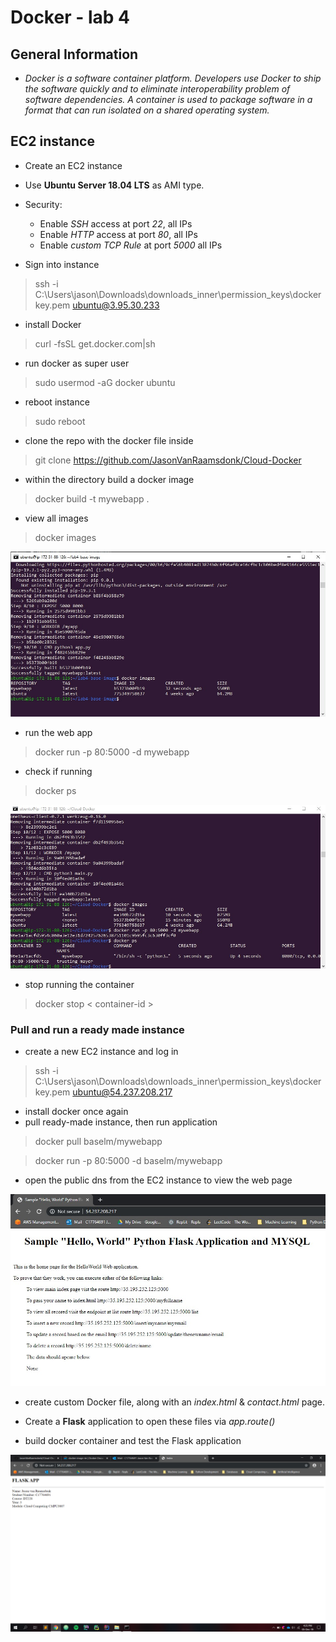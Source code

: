 # Docker - lab 4

## General Information

- *Docker is a software container platform. Developers use Docker to ship the software quickly and to eliminate interoperability problem of software dependencies. A container is used to package software in a format that can run isolated on a shared operating system.*

## EC2 instance

- Create an EC2 instance
- Use **Ubuntu Server 18.04 LTS** as AMI type.
- Security:
  - Enable _SSH_ access at port _22_, all IPs
  - Enable _HTTP_ access at port _80_, all IPs
  - Enable _custom TCP Rule_ at port _5000_ all IPs

- Sign into instance

> ssh -i C:\Users\jason\Downloads\downloads_inner\permission_keys\dockerkey.pem ubuntu@3.95.30.233

- install Docker

> curl -fsSL get.docker.com|sh

- run docker as super user

> sudo usermod -aG docker ubuntu

- reboot instance

> sudo reboot

- clone the repo with the docker file inside

> git clone https://github.com/JasonVanRaamsdonk/Cloud-Docker

- within the directory build a docker image

> docker build -t mywebapp .

- view all images

> docker images

![docker_images](https://github.com/JasonVanRaamsdonk/Cloud-Docker/blob/master/images/docker_images.jpg)

- run the web app

> docker run -p 80:5000 -d mywebapp

- check if running

> docker ps

![docker_running](https://github.com/JasonVanRaamsdonk/Cloud-Docker/blob/master/images/docker_running_image.jpg)

- stop running the container

> docker stop < container-id >

### Pull and run a ready made instance

- create a new EC2 instance and log in

> ssh -i C:\Users\jason\Downloads\downloads_inner\permission_keys\dockerkey.pem ubuntu@54.237.208.217

- install docker once again
- pull ready-made instance, then run application

> docker pull baselm/mywebapp

> docker run -p 80:5000 -d baselm/mywebapp

- open the public dns from the EC2 instance to view the web page

![flask](https://github.com/JasonVanRaamsdonk/Cloud-Docker/blob/master/images/browser_running.jpg)

- create custom Docker file, along with an *index.html* & *contact.html* page.

- Create a **Flask** application to open these files via *app.route()*

- build docker container and test the Flask application

![flask_app](https://github.com/JasonVanRaamsdonk/Cloud-Docker/blob/master/images/Screenshot%20(69).png)